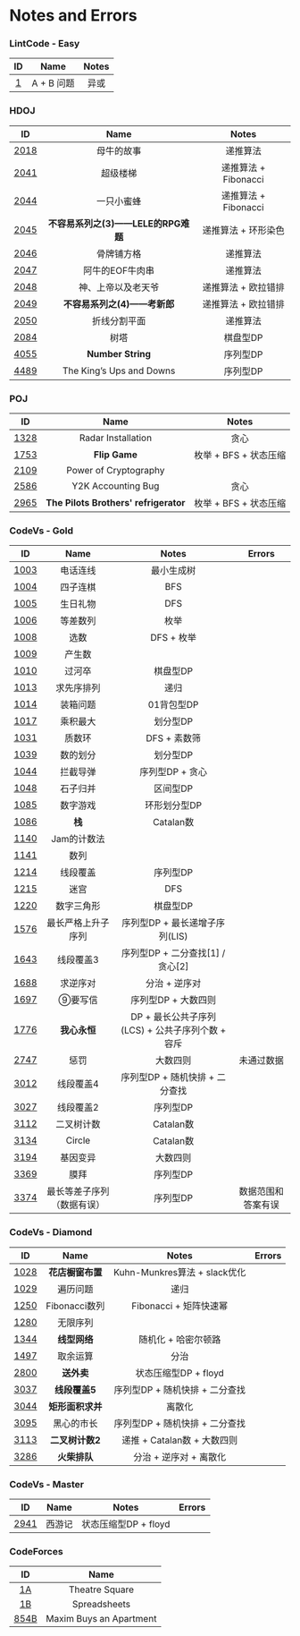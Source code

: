 # Notes and Errors

### LintCode - Easy

|                    ID                    |   Name   | Notes |
| :--------------------------------------: | :------: | :---: |
| [1](http://www.lintcode.com/zh-cn/problem/a-b-problem/) | A + B 问题 |  异或   |

### HDOJ

|                    ID                    |           Name            |      Notes       |
| :--------------------------------------: | :-----------------------: | :--------------: |
| [2018](http://acm.hdu.edu.cn/showproblem.php?pid=2018) |           母牛的故事           |       递推算法       |
| [2041](http://acm.hdu.edu.cn/showproblem.php?pid=2041) |           超级楼梯            | 递推算法 + Fibonacci |
| [2044](http://acm.hdu.edu.cn/showproblem.php?pid=2044) |           一只小蜜蜂           | 递推算法 + Fibonacci |
| [2045](http://acm.hdu.edu.cn/showproblem.php?pid=2045) | **不容易系列之(3)——LELE的RPG难题** |   递推算法 + 环形染色    |
| [2046](http://acm.hdu.edu.cn/showproblem.php?pid=2046) |           骨牌铺方格           |       递推算法       |
| [2047](http://acm.hdu.edu.cn/showproblem.php?pid=2047) |         阿牛的EOF牛肉串         |       递推算法       |
| [2048](http://acm.hdu.edu.cn/showproblem.php?pid=2048) |         神、上帝以及老天爷         |   递推算法 + 欧拉错排    |
| [2049](http://acm.hdu.edu.cn/showproblem.php?pid=2049) |    **不容易系列之(4)——考新郎**     |   递推算法 + 欧拉错排    |
| [2050](http://acm.hdu.edu.cn/showproblem.php?pid=2050) |          折线分割平面           |       递推算法       |
| [2084](http://acm.hdu.edu.cn/showproblem.php?pid=2084) |            树塔             |      棋盘型DP       |
| [4055](http://acm.hdu.edu.cn/showproblem.php?pid=4055) |     **Number String**     |      序列型DP       |
| [4489](http://acm.hdu.edu.cn/showproblem.php?pid=4489) | The King’s Ups and Downs  |      序列型DP       |

### POJ

|                   ID                   |                 Name                  |      Notes      |
| :------------------------------------: | :-----------------------------------: | :-------------: |
| [1328](http://poj.org/problem?id=1328) |          Radar Installation           |       贪心        |
| [1753](http://poj.org/problem?id=1753) |             **Flip Game**             | 枚举 + BFS + 状态压缩 |
| [2109](http://poj.org/problem?id=2109) |         Power of Cryptography         |                 |
| [2586](http://poj.org/problem?id=2586) |          Y2K Accounting Bug           |       贪心        |
| [2965](http://poj.org/problem?id=2965) | **The Pilots Brothers' refrigerator** | 枚举 + BFS + 状态压缩 |

### CodeVs - Gold

|                   ID                   |     Name      |               Notes                |  Errors   |
| :------------------------------------: | :-----------: | :--------------------------------: | :-------: |
| [1003](http://codevs.cn/problem/1003/) |     电话连线      |               最小生成树                |           |
| [1004](http://codevs.cn/problem/1004/) |     四子连棋      |                BFS                 |           |
| [1005](http://codevs.cn/problem/1005/) |     生日礼物      |                DFS                 |           |
| [1006](http://codevs.cn/problem/1006/) |     等差数列      |                 枚举                 |           |
| [1008](http://codevs.cn/problem/1008/) |      选数       |              DFS + 枚举              |           |
| [1009](http://codevs.cn/problem/1009/) |      产生数      |                                    |           |
| [1010](http://codevs.cn/problem/1010/) |      过河卒      |               棋盘型DP                |           |
| [1013](http://codevs.cn/problem/1013/) |     求先序排列     |                 递归                 |           |
| [1014](http://codevs.cn/problem/1014/) |     装箱问题      |              01背包型DP               |           |
| [1017](http://codevs.cn/problem/1017/) |     乘积最大      |               划分型DP                |           |
| [1031](http://codevs.cn/problem/1031/) |      质数环      |             DFS + 素数筛              |           |
| [1039](http://codevs.cn/problem/1039/) |     数的划分      |               划分型DP                |           |
| [1044](http://codevs.cn/problem/1044/) |     拦截导弹      |             序列型DP + 贪心             |           |
| [1048](http://codevs.cn/problem/1048/) |     石子归并      |               区间型DP                |           |
| [1085](http://codevs.cn/problem/1085/) |     数字游戏      |              环形划分型DP               |           |
| [1086](http://codevs.cn/problem/1086/) |     **栈**     |              Catalan数              |           |
| [1140](http://codevs.cn/problem/1140/) |    Jam的计数法    |                                    |           |
| [1141](http://codevs.cn/problem/1141/) |      数列       |                                    |           |
| [1214](http://codevs.cn/problem/1214/) |     线段覆盖      |               序列型DP                |           |
| [1215](http://codevs.cn/problem/1215/) |      迷宫       |                DFS                 |           |
| [1220](http://codevs.cn/problem/1220/) |     数字三角形     |               棋盘型DP                |           |
| [1576](http://codevs.cn/problem/1576/) |   最长严格上升子序列   |        序列型DP + 最长递增子序列(LIS)        |           |
| [1643](http://codevs.cn/problem/1643/) |     线段覆盖3     |      序列型DP + 二分查找[1] / 贪心[2]       |           |
| [1688](http://codevs.cn/problem/1688/) |     求逆序对      |              分治 + 逆序对              |           |
| [1697](http://codevs.cn/problem/1697/) |     ⑨要写信      |            序列型DP + 大数四则            |           |
| [1776](http://codevs.cn/problem/1776/) |   **我心永恒**    | DP +  最长公共子序列(LCS) +  公共子序列个数 + 容斥 |           |
| [2747](http://codevs.cn/problem/2747/) |      惩罚       |                大数四则                |   未通过数据   |
| [3012](http://codevs.cn/problem/3012/) |     线段覆盖4     |        序列型DP + 随机快排 + 二分查找         |           |
| [3027](http://codevs.cn/problem/3027/) |     线段覆盖2     |               序列型DP                |           |
| [3112](http://codevs.cn/problem/3112/) |     二叉树计数     |              Catalan数              |           |
| [3134](http://codevs.cn/problem/3134/) |    Circle     |              Catalan数              |           |
| [3194](http://codevs.cn/problem/3194/) |     基因变异      |                大数四则                |           |
| [3369](http://codevs.cn/problem/3369/) |      膜拜       |               序列型DP                |           |
| [3374](http://codevs.cn/problem/3374/) | 最长等差子序列（数据有误） |               序列型DP                | 数据范围和答案有误 |

### CodeVs - Diamond

|                   ID                   |    Name     |          Notes           | Errors |
| :------------------------------------: | :---------: | :----------------------: | :----: |
| [1028](http://codevs.cn/problem/1028/) | **花店橱窗布置**  | Kuhn-Munkres算法 + slack优化 |        |
| [1029](http://codevs.cn/problem/1029/) |    遍历问题     |            递归            |        |
| [1250](http://codevs.cn/problem/1250/) | Fibonacci数列 |    Fibonacci + 矩阵快速幂     |        |
| [1280](http://codevs.cn/problem/1280/) |    无限序列     |                          |        |
| [1344](http://codevs.cn/problem/1344/) |  **线型网络**   |       随机化 + 哈密尔顿路        |        |
| [1497](http://codevs.cn/problem/1497/) |    取余运算     |            分治            |        |
| [2800](http://codevs.cn/problem/2800/) |   **送外卖**   |     状态压缩型DP + floyd      |        |
| [3037](http://codevs.cn/problem/3037/) |  **线段覆盖5**  |   序列型DP + 随机快排 + 二分查找    |        |
| [3044](http://codevs.cn/problem/3044/) | **矩形面积求并**  |           离散化            |        |
| [3095](http://codevs.cn/problem/3095/) |    黑心的市长    |   序列型DP + 随机快排 + 二分查找    |        |
| [3113](http://codevs.cn/problem/3113/) | **二叉树计数2**  |   递推 + Catalan数 + 大数四则   |        |
| [3286](http://codevs.cn/problem/3286/) |  **火柴排队**   |      分治 + 逆序对 + 离散化      |        |

### CodeVs - Master

|                   ID                   | Name |      Notes      | Errors |
| :------------------------------------: | :--: | :-------------: | :----: |
| [2941](http://codevs.cn/problem/2941/) | 西游记  | 状态压缩型DP + floyd |        |

### CodeForces

|                    ID                    |          Name           |
| :--------------------------------------: | :---------------------: |
| [1A](http://codeforces.com/problemset/problem/1/A) |     Theatre Square      |
| [1B](http://codeforces.com/problemset/problem/1/B) |      Spreadsheets       |
| [854B](http://codeforces.com/problemset/problem/854/B) | Maxim Buys an Apartment |